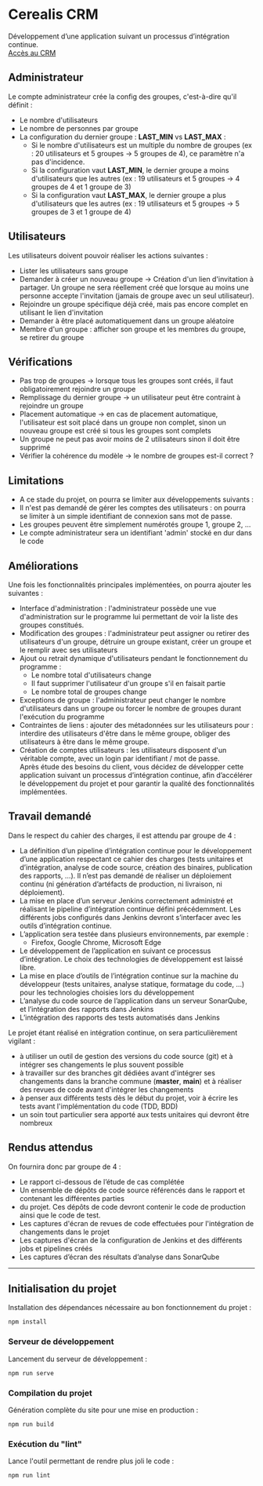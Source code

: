 # Cerealis CRM
Développement d’une application suivant un processus d’intégration continue.  
[Accès au CRM](https://mspr.minarox.fr/)

## Administrateur
Le compte administrateur crée la config des groupes, c'est-à-dire qu'il définit :
* Le nombre d'utilisateurs
* Le nombre de personnes par groupe
* La configuration du dernier groupe : **LAST_MIN** vs **LAST_MAX** :
    * Si le nombre d'utilisateurs est un multiple du nombre de groupes (ex : 20 utilisateurs et 5
      groupes → 5 groupes de 4), ce paramètre n'a pas d'incidence.
    * Si la configuration vaut **LAST_MIN**, le dernier groupe a moins d'utilisateurs que les autres (ex :
      19 utilisateurs et 5 groupes → 4 groupes de 4 et 1 groupe de 3)
    * Si la configuration vaut **LAST_MAX**, le dernier groupe a plus d'utilisateurs que les autres (ex : 19
      utilisateurs et 5 groupes → 5 groupes de 3 et 1 groupe de 4)

## Utilisateurs
Les utilisateurs doivent pouvoir réaliser les actions suivantes :
* Lister les utilisateurs sans groupe
* Demander à créer un nouveau groupe → Création d'un lien d'invitation à partager. Un groupe ne sera
  réellement créé que lorsque au moins une personne accepte l'invitation (jamais de groupe avec un seul
  utilisateur).
* Rejoindre un groupe spécifique déjà créé, mais pas encore complet en utilisant le lien d'invitation
* Demander à être placé automatiquement dans un groupe aléatoire
* Membre d'un groupe : afficher son groupe et les membres du groupe, se retirer du groupe

## Vérifications
* Pas trop de groupes → lorsque tous les groupes sont créés, il faut obligatoirement rejoindre un groupe
* Remplissage du dernier groupe → un utilisateur peut être contraint à rejoindre un groupe
* Placement automatique → en cas de placement automatique, l'utilisateur est soit placé dans un
  groupe non complet, sinon un nouveau groupe est créé si tous les groupes sont complets
* Un groupe ne peut pas avoir moins de 2 utilisateurs sinon il doit être supprimé
* Vérifier la cohérence du modèle → le nombre de groupes est-il correct ?

## Limitations
* A ce stade du projet, on pourra se limiter aux développements suivants :
* Il n'est pas demandé de gérer les comptes des utilisateurs : on pourra se limiter à un simple identifiant
  de connexion sans mot de passe.
* Les groupes peuvent être simplement numérotés groupe 1, groupe 2, …
* Le compte administrateur sera un identifiant 'admin' stocké en dur dans le code

## Améliorations
Une fois les fonctionnalités principales implémentées, on pourra ajouter les suivantes :
* Interface d'administration : l'administrateur possède une vue d'administration sur le programme lui
  permettant de voir la liste des groupes constitués.
* Modification des groupes : l'administrateur peut assigner ou retirer des utilisateurs d'un groupe, détruire
  un groupe existant, créer un groupe et le remplir avec ses utilisateurs
* Ajout ou retrait dynamique d'utilisateurs pendant le fonctionnement du programme :
    * Le nombre total d'utilisateurs change
    * Il faut supprimer l'utilisateur d'un groupe s'il en faisait partie
    * Le nombre total de groupes change
* Exceptions de groupe : l'administrateur peut changer le nombre d'utilisateurs dans un groupe ou forcer
  le nombre de groupes durant l'exécution du programme
* Contraintes de liens : ajouter des métadonnées sur les utilisateurs pour : interdire des utilisateurs d'être
  dans le même groupe, obliger des utilisateurs à être dans le même groupe.
* Création de comptes utilisateurs : les utilisateurs disposent d'un véritable compte, avec un login par
  identifiant / mot de passe.  
  Après étude des besoins du client, vous décidez de développer cette application suivant un processus
  d’intégration continue, afin d’accélérer le développement du projet et pour garantir la qualité des
  fonctionnalités implémentées.

## Travail demandé
Dans le respect du cahier des charges, il est attendu par groupe de 4 :
* La définition d’un pipeline d’intégration continue pour le développement d’une application respectant ce
  cahier des charges (tests unitaires et d’intégration, analyse de code source, création des binaires,
  publication des rapports, …). Il n’est pas demandé de réaliser un déploiement continu (ni génération
  d’artéfacts de production, ni livraison, ni déploiement).
* La mise en place d’un serveur Jenkins correctement administré et réalisant le pipeline d’intégration
  continue défini précédemment. Les différents jobs configurés dans Jenkins devront s’interfacer avec
  les outils d’intégration continue.
* L’application sera testée dans plusieurs environnements, par exemple :
    * Firefox, Google Chrome, Microsoft Edge
* Le développement de l’application en suivant ce processus d’intégration. Le choix des technologies de
  développement est laissé libre.
* La mise en place d’outils de l’intégration continue sur la machine du développeur (tests unitaires,
  analyse statique, formatage du code, …) pour les technologies choisies lors du développement
* L’analyse du code source de l’application dans un serveur SonarQube, et l’intégration des rapports
  dans Jenkins
* L’intégration des rapports des tests automatisés dans Jenkins

Le projet étant réalisé en intégration continue, on sera particulièrement vigilant :
* à utiliser un outil de gestion des versions du code source (git) et à intégrer ses changements le plus
  souvent possible
* à travailler sur des branches git dédiées avant d'intégrer ses changements dans la branche commune
  (**master**, **main**) et à réaliser des revues de code avant d'intégrer les changements
* à penser aux différents tests dès le début du projet, voir à écrire les tests avant l'implémentation du
  code (TDD, BDD)
* un soin tout particulier sera apporté aux tests unitaires qui devront être nombreux

## Rendus attendus
On fournira donc par groupe de 4 :
* Le rapport ci-dessous de l’étude de cas complétée
* Un ensemble de dépôts de code source référencés dans le rapport et contenant les différentes parties
* du projet. Ces dépôts de code devront contenir le code de production ainsi que le code de test.
* Les captures d'écran de revues de code effectuées pour l'intégration de changements dans le projet
* Les captures d'écran de la configuration de Jenkins et des différents jobs et pipelines créés
* Les captures d’écran des résultats d’analyse dans SonarQube
___
## Initialisation du projet
Installation des dépendances nécessaire au bon fonctionnement du projet :
```
npm install
```

### Serveur de développement
Lancement du serveur de développement :
```
npm run serve
```

### Compilation du projet
Génération complète du site pour une mise en production : 
```
npm run build
```

### Exécution du "lint"
Lance l'outil permettant de rendre plus joli le code :
```
npm run lint
```